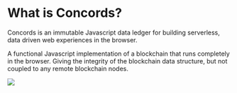 # What is Concords?

Concords is an immutable Javascript data ledger for building serverless, data driven web experiences in the browser.

A functional Javascript implementation of a blockchain that runs completely in the browser. Giving the integrity of the blockchain data structure, but not coupled to any remote blockchain nodes.

![](/architecture.svg)